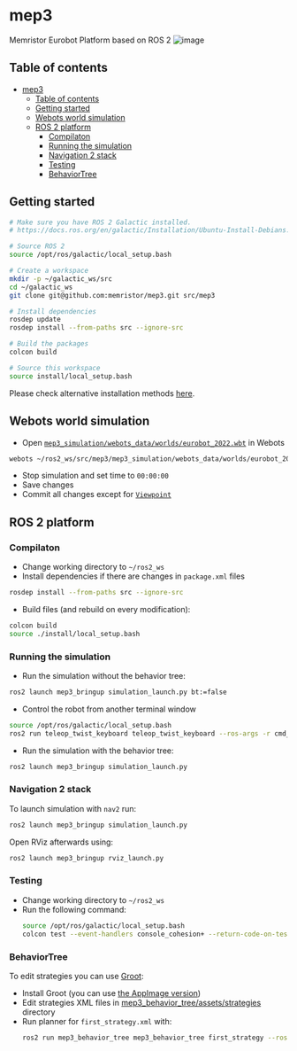 # mep3
Memristor Eurobot Platform based on ROS 2
![image](https://user-images.githubusercontent.com/4471044/155890906-4f6b2cc4-da53-4525-a566-1f3599c7785e.png)

## Table of contents
- [mep3](#mep3)
  - [Table of contents](#table-of-contents)
  - [Getting started](#getting-started)
  - [Webots world simulation](#webots-world-simulation)
  - [ROS 2 platform](#ros-2-platform)
    - [Compilaton](#compilaton)
    - [Running the simulation](#running-the-simulation)
    - [Navigation 2 stack](#navigation-2-stack)
    - [Testing](#testing)
    - [BehaviorTree](#behaviortree)

## Getting started

```sh
# Make sure you have ROS 2 Galactic installed.
# https://docs.ros.org/en/galactic/Installation/Ubuntu-Install-Debians.html

# Source ROS 2
source /opt/ros/galactic/local_setup.bash

# Create a workspace
mkdir -p ~/galactic_ws/src
cd ~/galactic_ws
git clone git@github.com:memristor/mep3.git src/mep3

# Install dependencies
rosdep update
rosdep install --from-paths src --ignore-src

# Build the packages
colcon build

# Source this workspace
source install/local_setup.bash
```

Please check alternative installation methods [here](./docker).

## Webots world simulation

- Open [`mep3_simulation/webots_data/worlds/eurobot_2022.wbt`](./mep3_simulation/webots_data/worlds/eurobot_2022.wbt) in Webots
```sh
webots ~/ros2_ws/src/mep3/mep3_simulation/webots_data/worlds/eurobot_2022.wbt
```
- Stop simulation and set time to `00:00:00`
- Save changes
- Commit all changes except for [`Viewpoint`](./mep3_simulation/webots_data/worlds/eurobot_2022.wbt#L5-L7)
## ROS 2 platform

### Compilaton

- Change working directory to `~/ros2_ws`
- Install dependencies if there are changes in `package.xml` files 
```sh
rosdep install --from-paths src --ignore-src
```
- Build files (and rebuild on every modification):
```sh
colcon build
source ./install/local_setup.bash
```

### Running the simulation
- Run the simulation without the behavior tree:
```sh
ros2 launch mep3_bringup simulation_launch.py bt:=false
```
- Control the robot from another terminal window
```sh
source /opt/ros/galactic/local_setup.bash
ros2 run teleop_twist_keyboard teleop_twist_keyboard --ros-args -r cmd_vel:=big/cmd_vel
```
- Run the simulation with the behavior tree:
```sh
ros2 launch mep3_bringup simulation_launch.py
```

### Navigation 2 stack

To launch simulation with `nav2` run:
```sh
ros2 launch mep3_bringup simulation_launch.py
```

Open RViz afterwards using:
```sh
ros2 launch mep3_bringup rviz_launch.py
```

### Testing

- Change working directory to `~/ros2_ws`
- Run the following command:
  ```sh
  source /opt/ros/galactic/local_setup.bash
  colcon test --event-handlers console_cohesion+ --return-code-on-test-failure
  ```

### BehaviorTree

To edit strategies you can use [Groot](https://github.com/BehaviorTree/Groot):
- Install Groot (you can use [the AppImage version](https://github.com/BehaviorTree/Groot/releases))
- Edit strategies XML files in [mep3_behavior_tree/assets/strategies](./mep3_behavior_tree/assets/strategies) directory
- Run planner for `first_strategy.xml` with:
  ```sh
  ros2 run mep3_behavior_tree mep3_behavior_tree first_strategy --ros-args -r __ns:=/big
  ```
